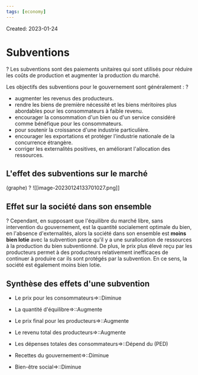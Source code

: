 ```yaml
---
tags: [economy] 
---
```

Created: 2023-01-24

# Subventions
?
Les subventions sont des paiements unitaires qui sont utilisés pour réduire les coûts de production et augmenter la production du marché.
<!--SR:!2023-02-09,4,230-->

Les objectifs des subventions pour le gouvernement sont généralement :
?
-   augmenter les revenus des producteurs.
-   rendre les biens de première nécessité et les biens méritoires plus abordables pour les consommateurs à faible revenu.
-   encourager la consommation d'un bien ou d'un service considéré comme bénéfique pour les consommateurs.
-   pour soutenir la croissance d'une industrie particulière.
-   encourager les exportations et protéger l'industrie nationale de la concurrence étrangère.
-   corriger les externalités positives, en améliorant l'allocation des ressources.
<!--SR:!2023-02-16,13,230-->

## L'effet des subventions sur le marché
(graphe)
?
![[image-20230124133701027.png]]
<!--SR:!2023-02-06,9,250-->

## Effet sur la société dans son ensemble
?
Cependant, en supposant que l'équilibre du marché libre, sans intervention du gouvernement, est la quantité socialement optimale du bien, en l'absence d'externalités, alors la société dans son ensemble est **moins bien lotie** avec la subvention parce qu'il y a une surallocation de ressources à la production du bien subventionné. De plus, le prix plus élevé reçu par les producteurs permet à des producteurs relativement inefficaces de continuer à produire car ils sont protégés par la subvention. En ce sens, la société est également moins bien lotie.
<!--SR:!2023-02-08,10,250-->

## Synthèse des effets d'une subvention
- Le prix pour les consommateurs=>::Diminue
<!--SR:!2023-02-06,8,250-->
- La quantité d'équilibre=>::Augmente
<!--SR:!2023-02-05,7,250-->
- Le prix final pour les producteurs=>::Augmente
<!--SR:!2023-02-07,9,250-->
- Le revenu total des producteurs=>::Augmente
<!--SR:!2023-02-08,10,250-->
- Les dépenses totales des consommateurs=>::Dépend du (PED)
<!--SR:!2023-02-07,2,170-->
- Recettes du gouvernement=>::Diminue
<!--SR:!2023-02-06,8,250-->
- Bien-être social=>::Diminue
<!--SR:!2023-02-15,12,230-->

